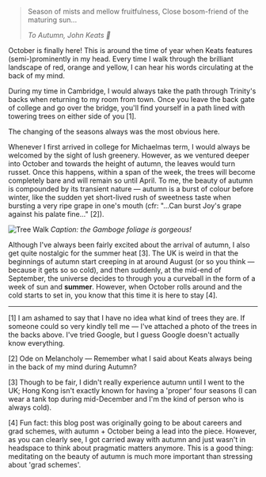 > Season of mists and mellow fruitfulness, Close bosom-friend of the maturing sun...
>
> <cite>To Autumn, John Keats 🍁 </cite>

October is finally here! This is around the time of year when Keats features (semi-)prominently in my head. Every time I walk through the brilliant landscape of red, orange and yellow, I can hear his words circulating at the back of my mind. 

During my time in Cambridge, I would always take the path through Trinity's backs when returning to my room from town. Once you leave the back gate of college and go over the bridge, you'll find yourself in a path lined with towering trees on either side of you [1]. 

The changing of the seasons always was the most obvious here. 

Whenever I first arrived in college for Michaelmas term, I would always be welcomed by the sight of lush greenery. However, as we ventured deeper into October and towards the height of autumn, the leaves would turn russet. Once this happens, within a span of the week, the trees will become completely bare and will remain so until April. To me, the beauty of autumn is compounded by its transient nature — autumn is a burst of colour before winter, like the sudden yet short-lived rush of sweetness taste when bursting a very ripe grape in one's mouth (cfr: "...Can burst Joy's grape against his palate fine..." [2]). 

![Tree Walk]({{site.baseurl}}/images/treewalktrin.jpeg)
*Caption: the Gamboge foliage is gorgeous!*

Although I've always been fairly excited about the arrival of autumn, I also get quite nostalgic for the summer heat [3]. The UK is weird in that the beginnings of autumn start creeping in at around August (or so you think — because it gets so so cold), and then suddenly, at the mid-end of September, the universe decides to through you a curveball in the form of a week of sun and __summer__.  However, when October rolls around and the cold starts to set in, you know that this time it is here to stay [4].

***

[1] I am ashamed to say that I have no idea what kind of trees they are. If someone could so very kindly tell me — I've attached a photo of the trees in the backs above. I've tried Google, but I guess Google doesn't actually know everything. 

[2]  Ode on Melancholy — Remember what I said about Keats always being in the back of my mind during Autumn?

[3] Though to be fair, I didn't really experience autumn until I went to the UK; Hong Kong isn't exactly known for having a 'proper' four seasons (I can wear a tank top during mid-December and I'm the kind of person who is always cold).

[4] Fun fact: this blog post was originally going to be about careers and grad schemes, with autumn + October being a lead into the piece. However, as you can clearly see, I got carried away with autumn and just wasn't in headspace to think about pragmatic matters anymore. This is a good thing: meditating on the beauty of autumn is much more important than stressing about 'grad schemes'. 
